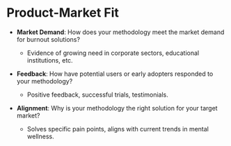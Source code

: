 # Product-Market Fit

- **Market Demand**: How does your methodology meet the market demand for burnout solutions?
  - Evidence of growing need in corporate sectors, educational institutions, etc.

- **Feedback**: How have potential users or early adopters responded to your methodology?
  - Positive feedback, successful trials, testimonials.

- **Alignment**: Why is your methodology the right solution for your target market?
  - Solves specific pain points, aligns with current trends in mental wellness.
